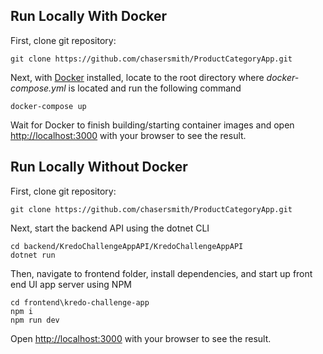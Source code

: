 ## Run Locally With Docker

First, clone git repository:

  ```git clone https://github.com/chasersmith/ProductCategoryApp.git```

Next, with [Docker](https://www.docker.com/products/docker-desktop/) installed, locate to the root directory where *docker-compose.yml* is located and run the following command

```docker-compose up```

Wait for Docker to finish building/starting container images and open [http://localhost:3000](http://localhost:3000) with your browser to see the result.

  ## Run Locally Without Docker
First, clone git repository:

  ```git clone https://github.com/chasersmith/ProductCategoryApp.git```

Next, start the backend API using the dotnet CLI
```
cd backend/KredoChallengeAppAPI/KredoChallengeAppAPI
dotnet run
```
Then, navigate to frontend folder, install dependencies, and start up front end UI app server using NPM
```
cd frontend\kredo-challenge-app
npm i
npm run dev
```

Open [http://localhost:3000](http://localhost:3000) with your browser to see the result.